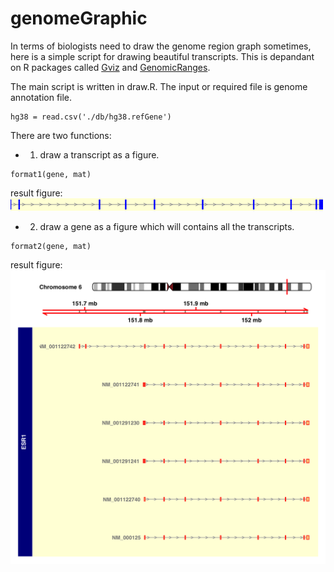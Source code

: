 # genomeGraphic
In terms of biologists need to draw the genome region graph sometimes, here is a simple script for drawing beautiful transcripts.
This is depandant on R packages called <a href='https://bioconductor.org/packages/release/bioc/html/Gviz.html'>Gviz</a> and <a href='https://bioconductor.org/packages/release/bioc/html/GenomicRanges.html'>GenomicRanges</a>.

The main script is written in draw.R.
The input or required file is genome annotation file.
```{r setup, include=FALSE}
hg38 = read.csv('./db/hg38.refGene')
```

There are two functions:
* 1. draw a transcript as a figure.
```{r}
format1(gene, mat)
```
result figure:
<img src = './result/chr6-151690495-152103273-NM_001122742-ESR1.png'>

* 2. draw a gene as a figure which will contains all the transcripts.
```{r}
format2(gene, mat)
```
result figure:
<img src = './result/hg38_ESR1.png'>


